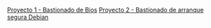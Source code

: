 [Proyecto 1 - Bastionado de Bios](https://danielsago.github.io/BRS/Proyecto1/#5)
[Proyecto 2 - Bastionado de arranque segura Debian](https://danielsago.github.io/BRS/Proyecto1-2/#4)